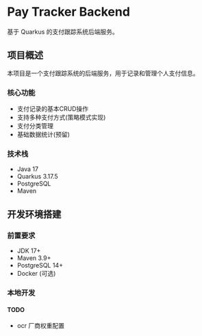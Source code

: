 # Pay Tracker Backend

基于 Quarkus 的支付跟踪系统后端服务。

## 项目概述

本项目是一个支付跟踪系统的后端服务，用于记录和管理个人支付信息。

### 核心功能

- 支付记录的基本CRUD操作
- 支持多种支付方式(策略模式实现)
- 支付分类管理
- 基础数据统计(预留)

### 技术栈

- Java 17
- Quarkus 3.17.5
- PostgreSQL
- Maven

## 开发环境搭建

### 前置要求

- JDK 17+
- Maven 3.9+
- PostgreSQL 14+
- Docker (可选)

### 本地开发

#### TODO
- ocr 厂商权重配置
